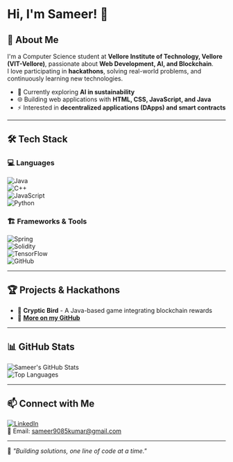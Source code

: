 # Hi, I'm Sameer! 👋  

## 🚀 About Me  
I'm a Computer Science student at **Vellore Institute of Technology, Vellore (VIT-Vellore)**, passionate about **Web Development, AI, and Blockchain**.  
I love participating in **hackathons**, solving real-world problems, and continuously learning new technologies.  

- 🎯 Currently exploring **AI in sustainability**  
- 🌐 Building web applications with **HTML, CSS, JavaScript, and Java**  
- ⚡ Interested in **decentralized applications (DApps) and smart contracts**  

---

## 🛠️ Tech Stack  

### 💻 Languages  
![Java](https://img.shields.io/badge/Java-ED8B00?style=for-the-badge&logo=java&logoColor=white)  
![C++](https://img.shields.io/badge/C++-00599C?style=for-the-badge&logo=c%2B%2B&logoColor=white)  
![JavaScript](https://img.shields.io/badge/JavaScript-F7DF1E?style=for-the-badge&logo=javascript&logoColor=black)  
![Python](https://img.shields.io/badge/Python-3776AB?style=for-the-badge&logo=python&logoColor=white)  

### 🏗️ Frameworks & Tools  
![Spring](https://img.shields.io/badge/Spring-6DB33F?style=for-the-badge&logo=spring&logoColor=white)  
![Solidity](https://img.shields.io/badge/Solidity-363636?style=for-the-badge&logo=solidity&logoColor=white)  
![TensorFlow](https://img.shields.io/badge/TensorFlow-FF6F00?style=for-the-badge&logo=tensorflow&logoColor=white)  
![GitHub](https://img.shields.io/badge/GitHub-181717?style=for-the-badge&logo=github&logoColor=white)  

---

## 🏆 Projects & Hackathons  
- 🔹 **Cryptic Bird** - A Java-based game integrating blockchain rewards  
- 🔹 **[More on my GitHub](https://github.com/sameer-codes-ai?tab=repositories)**  

---

## 📊 GitHub Stats  

![Sameer's GitHub Stats](https://github-readme-stats.vercel.app/api?username=sameer-codes-ai&show_icons=true&theme=radical)  
![Top Languages](https://github-readme-stats.vercel.app/api/top-langs/?username=sameer-codes-ai&layout=compact&theme=radical)  

---

## 📫 Connect with Me  

[![LinkedIn](https://img.shields.io/badge/LinkedIn-0A66C2?style=for-the-badge&logo=linkedin&logoColor=white)](https://linkedin.com/sameer4350)  
📧 Email: sameer9085kumar@gmail.com 

---

🔹 *"Building solutions, one line of code at a time."*
